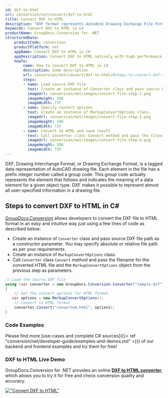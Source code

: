 ```yaml
---
id: dxf-to-html
url: conversion/net/convert/dxf-to-html
title: Convert DXF to HTML
description: "DXF format represents Autodesk Drawing Exchange File Format with .dxf extension. Learn how to convert DXF to HTML file programmatically in C# language using GroupDocs.Conversion for .NET library."
keywords: Convert DXF to HTML in C#
productName: GroupDocs.Conversion for .NET
structuredData:
    productCode: conversion
    productPlatform: net
    appName: Convert DXF to HTML in C#
    appDescription: Convert DXF to HTML natively with high performance using C# language and server side GroupDocs.Conversion for .NET APIs, without the use of any software like Microsoft or Open Office.
    howTo:
        name: How to convert DXF to HTML in C# 
        description: Some description
        url: conversion/net/convert/dxf-to-html/#steps-to-convert-dxf-to-html-in-c
        steps:
        - name: Load source DXF file 
          text: Create an instance of Converter class and pass source DXF file path as a constructor parameter. You may specify absolute or relative file path as per your requirements. 
          imageUrl: conversion/net/images/convert-file-step-1.png
          imageHeight: 196
          imageWidth: 737
        - name: Specify convert options 
          text: Create an instance of MarkupConvertOptions class.
          imageUrl: conversion/net/images/convert-file-step-2.png
          imageHeight: 196
          imageWidth: 737
        - name: Convert to HTML and save result 
          text: Call Converter class Convert method and pass the filename for the converted HTML file and the MarkupConvertOptions object from the previous step as parameters.
          imageUrl: conversion/net/images/convert-file-step-3.png
          imageHeight: 196
          imageWidth: 737
---
```


DXF, Drawing Interchange Format, or Drawing Exchange Format, is a tagged data representation of AutoCAD drawing file. Each element in the file has a prefix integer number called a group code. This group code actually represents the element that follows and indicates the meaning of a data element for a given object type. DXF makes it possible to represent almost all user-specified information in a drawing file.

## Steps to convert DXF to HTML in C#

[GroupDocs.Conversion](https://products.groupdocs.com/conversion/net) allows developers to convert the DXF file to HTML format in an easy and intuitive way just using a few lines of code as described below:

* Create an instance of `Converter` class and pass source DXF file path as a constructor parameter. You may specify absolute or relative file path as per your requirements. 
* Create an instance of `MarkupConvertOptions` class.
* Call `Converter` class `Convert` method and pass the filename for the converted HTML file and the `MarkupConvertOptions` object from the previous step as parameters.

```csharp
// Load the source DXF file
using (var converter = new GroupDocs.Conversion.Converter("sample.dxf"))
{
    // Set the convert options for HTML format
   var options = new MarkupConvertOptions();
    // Convert to HTML format
    converter.Convert("converted.html", options);
}
```

### Code Examples

Please find more [use-cases and complete C# sources]({{< ref "conversion/net/developer-guide/examples-and-demos.md" >}}) of our backend and frontend examples and try them for free!

### DXF to HTML Live Demo

GroupDocs.Conversion for .NET provides an online [**DXF to HTML converter**](https://products.groupdocs.app/conversion/dxf-to-html), which allows you to try it for free and check conversion quality and accuracy.

[!["Convert DXF to HTML"](conversion/net/images/convert-to-html/convert-dxf-to-html.png)](https://products.groupdocs.app/conversion/dxf-to-html)